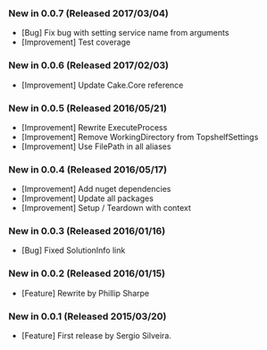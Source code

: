 ### New in 0.0.7 (Released 2017/03/04)
* [Bug] Fix bug with setting service name from arguments
* [Improvement] Test coverage

### New in 0.0.6 (Released 2017/02/03)
* [Improvement] Update Cake.Core reference

### New in 0.0.5 (Released 2016/05/21)
* [Improvement] Rewrite ExecuteProcess
* [Improvement] Remove WorkingDirectory from TopshelfSettings
* [Improvement] Use FilePath in all aliases

### New in 0.0.4 (Released 2016/05/17)
* [Improvement] Add nuget dependencies
* [Improvement] Update all packages
* [Improvement] Setup / Teardown with context

### New in 0.0.3 (Released 2016/01/16)
* [Bug] Fixed SolutionInfo link

### New in 0.0.2 (Released 2016/01/15)
* [Feature] Rewrite by Phillip Sharpe

### New in 0.0.1 (Released 2015/03/20)
* [Feature] First release by Sergio Silveira.
